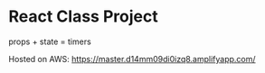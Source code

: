 # React Class Project

props + state = timers

Hosted on AWS: https://master.d14mm09di0izq8.amplifyapp.com/
